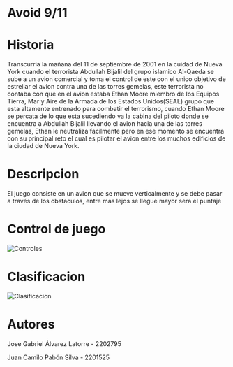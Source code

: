 # Avoid 9/11


# Historia
Transcurria la mañana del 11 de septiembre de 2001 en la cuidad de Nueva York cuando el terrorista Abdullah Bijalil del grupo islamico Al-Qaeda se sube a un avion comercial y toma el control de este con el unico objetivo de estrellar el avion contra una de las torres gemelas, este terrorista no contaba con que en el avion estaba Ethan Moore miembro de los Equipos Tierra, Mar y Aire de la Armada de los Estados Unidos(SEAL) grupo que esta altamente entrenado para combatir el terrorismo, cuando Ethan Moore se percata de lo que esta sucediendo va la cabina del piloto donde se encuentra a Abdullah Bijalil llevando el avion hacia una de las torres gemelas, Ethan le neutraliza facilmente pero en ese momento se encuentra con su principal reto el cual es pilotar el avion entre los muchos edificios de la ciudad de Nueva York.

# Descripcion
El juego consiste en un avion que se mueve verticalmente y se debe pasar a través de los obstaculos, entre mas lejos se llegue mayor sera el puntaje

# Control de juego
![Controles](https://user-images.githubusercontent.com/89653092/136303009-441c446f-135c-494f-a940-5f974e24fa17.png)


# Clasificacion
![Clasificacion](https://user-images.githubusercontent.com/89653092/136249777-e77cfcf0-5522-4797-8265-7f291eea6c61.png)


# Autores
Jose Gabriel Álvarez Latorre - 2202795

Juan Camilo Pabón Silva - 2201525
